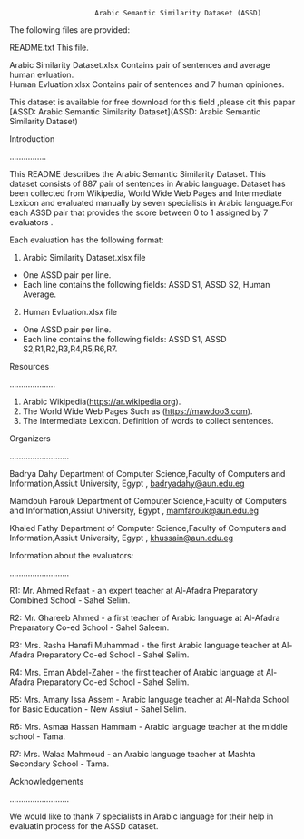                     
                         Arabic Semantic Similarity Dataset (ASSD)
 
The following files are provided:

README.txt                             This file.

Arabic Similarity Dataset.xlsx         Contains pair of sentences and average human evluation.                                                    
Human Evluation.xlsx                   Contains pair of sentences and 7 human opiniones.

This dataset is available for free download for this field ,please cit this papar 
[ASSD: Arabic Semantic Similarity Dataset](ASSD: Arabic Semantic Similarity Dataset)

Introduction

................

This README describes the Arabic Semantic Similarity Dataset.
This dataset consists of 887 pair of sentences in Arabic language.
Dataset has been collected from Wikipedia, World Wide Web Pages and Intermediate Lexicon and evaluated manually by seven specialists in Arabic language.For each ASSD pair that provides the score between 0 to 1 assigned by 7 evaluators .

Each evaluation has the following format:

1) Arabic Similarity Dataset.xlsx file

  * One ASSD pair per line.
  * Each line contains the following fields: ASSD S1, ASSD S2, Human Average.

2) Human Evluation.xlsx file

  * One ASSD pair per line.
  * Each line contains the following fields: ASSD S1, ASSD S2,R1,R2,R3,R4,R5,R6,R7.

Resources

....................

1) Arabic Wikipedia(https://ar.wikipedia.org).
2) The World Wide Web Pages Such as (https://mawdoo3.com).
3) The Intermediate Lexicon. Definition of words to collect sentences.

Organizers 

..........................

Badrya Dahy     Department of Computer Science,Faculty of Computers and Information,Assiut University, Egypt , badryadahy@aun.edu.eg

Mamdouh Farouk  Department of Computer Science,Faculty of Computers and Information,Assiut University, Egypt , mamfarouk@aun.edu.eg

Khaled Fathy    Department of Computer Science,Faculty of Computers and Information,Assiut University, Egypt , khussain@aun.edu.eg

Information about the evaluators:

..........................

R1: Mr. Ahmed Refaat - an expert teacher at Al-Afadra Preparatory Combined School - Sahel Selim.

R2: Mr. Ghareeb Ahmed - a first teacher of Arabic language at Al-Afadra Preparatory Co-ed School - Sahel Saleem.

R3: Mrs. Rasha Hanafi Muhammad - the first Arabic language teacher at Al-Afadra Preparatory Co-ed School - Sahel Selim.

R4: Mrs. Eman Abdel-Zaher - the first teacher of Arabic language at Al-Afadra Preparatory Co-ed School - Sahel Selim.

R5: Mrs. Amany Issa Assem - Arabic language teacher at Al-Nahda School for Basic Education - New Assiut - Sahel Selim.

R6: Mrs. Asmaa Hassan Hammam - Arabic language teacher at the middle school - Tama.

R7: Mrs. Walaa Mahmoud - an Arabic language teacher at Mashta Secondary School - Tama.


Acknowledgements

..........................

We would like to thank 7 specialists in Arabic language for their help in evaluatin process for 
the ASSD dataset.
